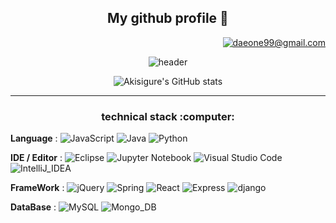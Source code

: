 

<h2 align="center">My github profile 👋</h2> 

<div align="right">
  
[![daeone99@gmail.com](https://img.shields.io/badge/Gmail-D14836?style=for-the-badge&logo=gmail&logoColor=white)](mailto:daeone99@gmail.com)

</div>


<div align="center">
  
![header](https://capsule-render.vercel.app/api?type=soft&color=auto&height=200&section=header&text=Akisigure's%20profile&fontSize=70&animation=fadeIn)
  
  <div align="center">
  

  ![Akisigure's GitHub stats](https://github-readme-stats.vercel.app/api?username=Akisigure&show_icons=true&theme=tokyonight&count_private=true)
  
  </div>
<hr>
<h3>technical stack :computer: </h3>
<div align="left">

  <b>Language</b> : 
  ![JavaScript](https://img.shields.io/badge/javascript-%23323330.svg?style=for-the-badge&logo=javascript&logoColor=%23F7DF1E)
  ![Java](https://img.shields.io/badge/java-%23ED8B00.svg?style=for-the-badge&logo=Java&logoColor=white)
  ![Python](https://img.shields.io/badge/python-3670A0?style=for-the-badge&logo=python&logoColor=ffdd54) <br>

   <b>IDE / Editor</b> : ![Eclipse](https://img.shields.io/badge/Eclipse-FE7A16.svg?style=for-the-badge&logo=Eclipse&logoColor=white)
  ![Jupyter Notebook](https://img.shields.io/badge/jupyter-%23FA0F00.svg?style=for-the-badge&logo=jupyter&logoColor=white)
  ![Visual Studio Code](https://img.shields.io/badge/Visual%20Studio%20Code-0078d7.svg?style=for-the-badge&logo=visual-studio-code&logoColor=white)
  ![IntelliJ_IDEA](https://img.shields.io/badge/IntelliJ_IDEA-007396?style=for-the-badge&logo=intellijidea&logoColor=white)

  <b>FrameWork</b> : ![jQuery](https://img.shields.io/badge/jquery-%230769AD.svg?style=for-the-badge&logo=jquery&logoColor=white)
  ![Spring](https://img.shields.io/badge/spring-%236DB33F.svg?style=for-the-badge&logo=spring&logoColor=white)
  ![React](https://img.shields.io/badge/React-00A5FF.svg?style=for-the-badge&logo=React&logoColor=white)
  ![Express](https://img.shields.io/badge/Express-FFA500.svg?style=for-the-badge&logo=Express&logoColor=white)
  ![django](https://img.shields.io/badge/django-092E20?style=for-the-badge&logo=django&logoColor=white)

 
  <b>DataBase</b> : ![MySQL](https://img.shields.io/badge/mysql-%2300f.svg?style=for-the-badge&logo=mysql&logoColor=white)
  ![Mongo_DB](https://img.shields.io/badge/Mongo_DB-9EF048.svg?style=for-the-badge&logo=MongoDB&logoColor=white)<br>
